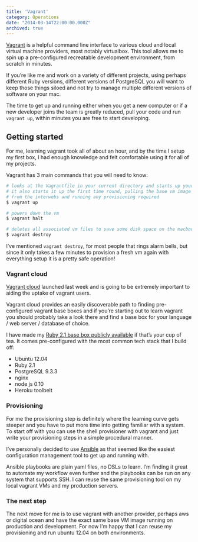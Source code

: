 ```yaml
---
title: 'Vagrant'
category: Operations
date: "2014-03-14T22:00:00.000Z"
archived: true
---
```


[Vagrant](http://www.vagrantup.com/) is a helpful command line interface to various cloud and local virtual machine providers, most notably virtualbox. This tool allows me to spin up a pre-configured recreatable development environment, from scratch in minutes.

If you’re like me and work on a variety of different projects, using perhaps different Ruby versions, different versions of PostgreSQL you will want to keep those things siloed and not try to manage multiple different versions of software on your mac.

The time to get up and running either when you get a new computer or if a new developer joins the team is greatly reduced, pull your code and run `vagrant up`, within minutes you are free to start developing.

## Getting started

For me, learning vagrant took all of about an hour, and by the time I setup my first box, I had enough knowledge and felt comfortable using it for all of my projects.

Vagrant has 3 main commands that you will need to know:

```sh
# looks at the Vagrantfile in your current directory and starts up your vm,
# it also starts it up the first time round, pulling the base vm image
# from the interwebs and running any provisioning required
$ vagrant up

# powers down the vm
$ vagrant halt

# deletes all associated vm files to save some disk space on the macbook air :)
$ vagrant destroy
```

I’ve mentioned `vagrant destroy`, for most people that rings alarm bells, but since it only takes a few minutes to provision a fresh vm again with everything setup it is a pretty safe operation!

### Vagrant cloud

[Vagrant cloud](https://vagrantcloud.com/) launched last week and is going to be extremely important to aiding the uptake of vagrant users.

Vagrant cloud provides an easily discoverable path to finding pre-configured vagrant base boxes and if you’re starting out to learn vagrant you should probably take a look there and find a base box for your language / web server / database of choice.

I have made my [Ruby 2.1 base box publicly available](https://vagrantcloud.com/phawk/ubuntu-precise-ruby-21) if that’s your cup of tea. It comes pre-configured with the most common tech stack that I build off:

* Ubuntu 12.04
* Ruby 2.1
* PostgreSQL 9.3.3
* nginx
* node js 0.10
* Heroku toolbelt

### Provisioning

For me the provisioning step is definitely where the learning curve gets steeper and you have to put more time into getting familiar with a system. To start off with you can use the shell provisioner with vagrant and just write your provisioning steps in a simple procedural manner.

I’ve personally decided to use [Ansible](http://docs.ansible.com/) as that seemed like the easiest configuration management tool to get up and running with.

Ansible playbooks are plain yaml files, no DSLs to learn. I’m finding it great to automate my workflow even further and the playbooks can be run on any system that supports SSH. I can reuse the same provisioning tool on my local vagrant VMs and my production servers.

### The next step

The next move for me is to use vagrant with another provider, perhaps aws or digital ocean and have the exact same base VM image running on production and development. For now I’m happy that I can reuse my provisioning and run ubuntu 12.04 on both environments.
